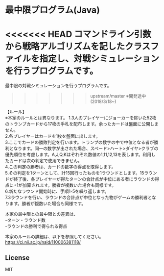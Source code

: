# 最中限プログラム(Java)

<<<<<<< HEAD
コマンドライン引数から戦略アルゴリズムを記したクラスファイルを指定し、対戦シミュレーションを行うプログラムです。<br>
=======
最中限の対戦シミュレーションを行うプログラムです。<br>
>>>>>>> upstream/master
※開発途中(2018/3/18~)

【ルール】<br>
※本家のルールとは異なります。
1.3人のプレイヤーにジョーカーを除いた52枚のトランプカードから17枚の手札を配布します。余ったカードは盤面に公開しません。<br>
2.各プレイヤーはカードを1枚を盤面に出します。<br>
3.ここでカードの勝敗判定を行います。トランプの数字の中で中位となる者が勝利となります。同一の数字が出された場合、スペード>ハート>ダイヤ>クラブの優先順位を考慮します。A,J,Q,Kはぞれぞれ数値の1,11,12,13を表します。利用したカードは次の判定で使用できません。<br>
4.この判定の勝者は、カードの数字の得点を取得します。<br>
5.その判定を1ターンとして、計15回行ったものを1ラウンドとします。15ラウンドが終了後、各プレイヤーが得たターンの合計点が中位にある者にラウンドの得点に+1が加算されます。勝者が複数いた場合も同様です。<br>
6.新たなラウンド開始時に、手順1-5を繰り返します。<br>
7.3ラウンドを行い、ラウンドの合計点が中位となった物がゲームの勝利者となります。勝者が複数いた場合も同様です。<br>

本家の最中限との最中限との差異は、<br>
-ターン・ラウンド数<br>
-ラウンドの勝利で得られる得点<br>

本家のルールの詳細は、以下を参照してください。<br>
https://ci.nii.ac.jp/naid/110006381118/

## License
MIT

